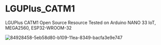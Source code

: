# LGUPlus_CATM1

LGUPlus CATM1 Open Source Resource
Tested on Arduino NANO 33 IoT, MEGA2560, ESP32-WROOM-32


![84928458-5eb58d80-b109-11ea-8349-bacfa3e9e747](https://user-images.githubusercontent.com/5525230/85207645-0c70a880-b365-11ea-9a89-00f5d496e7db.png)

